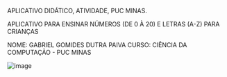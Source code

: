 
  APLICATIVO DIDÁTICO, ATIVIDADE, PUC MINAS.

 APLICATIVO PARA ENSINAR NÚMEROS (DE 0 À 20) E LETRAS (A-Z) PARA CRIANÇAS

NOME: GABRIEL GOMIDES DUTRA PAIVA
CURSO: CIÊNCIA DA COMPUTAÇÃO - PUC MINAS

![image](https://github.com/gomideus/kidsApp-PUC/assets/68978413/7876ac65-5af2-4277-bb7d-514bd0ce1723)
